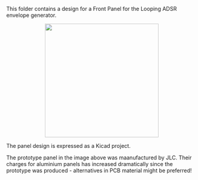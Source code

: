 This folder contains a design for a Front Panel for the Looping ADSR envelope generator.

<p width=100%, align="center">
<img height=300, src="https://github.com/m0xpd/ADSR/blob/main/Images/ADSR%20Front%20Panel.png"> 
</p>

The panel design is expressed as a Kicad project.

The prototype panel in the image above was maanufactured by JLC. Their charges for aluminium panels has increased dramatically 
since the prototype was produced - alternatives in PCB material might be preferred!
